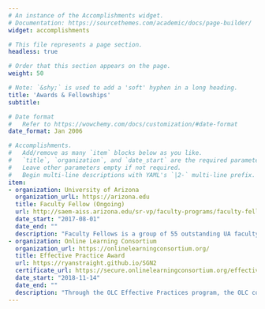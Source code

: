 ```yaml
---
# An instance of the Accomplishments widget.
# Documentation: https://sourcethemes.com/academic/docs/page-builder/
widget: accomplishments

# This file represents a page section.
headless: true

# Order that this section appears on the page.
weight: 50

# Note: `&shy;` is used to add a 'soft' hyphen in a long heading.
title: 'Awards & Fellowships'
subtitle:

# Date format
#   Refer to https://wowchemy.com/docs/customization/#date-format
date_format: Jan 2006

# Accomplishments.
#   Add/remove as many `item` blocks below as you like.
#   `title`, `organization`, and `date_start` are the required parameters.
#   Leave other parameters empty if not required.
#   Begin multi-line descriptions with YAML's `|2-` multi-line prefix.
item:
- organization: University of Arizona
  organization_urlL: https://arizona.edu
  title: Faculty Fellow (Ongoing)
  url: http://saem-aiss.arizona.edu/sr-vp/faculty-programs/faculty-fellows
  date_start: "2017-08-01"
  date_end: ""
  description: "Faculty Fellows is a group of 55 outstanding UA faculty dedicated to student engagement. Faculty Fellows work to effectively involve students in research, collaborative projects, career-readiness efforts and community outreach. Each Fellow is assigned a campus site for the academic year (whether a residence hall, a cultural center, or a resource center) and spends time at that site each week, building connections and relationships with students outside of the classroom."
- organization: Online Learning Consortium
  organization_url: https://onlinelearningconsortium.org/
  title: Effective Practice Award
  url: https://ryanstraight.github.io/SGN2
  certificate_url: https://secure.onlinelearningconsortium.org/effective_practices/squadgoalsnetwork-remixing-personal-learning-network
  date_start: "2018-11-14"
  date_end: ""
  description: "Through the OLC Effective Practices program, the OLC community shares techniques, strategies and practices that have worked effectively in their institution or program. Effective practices are peer-reviewed and evaluated against OLC’s five pillars of quality in digital education: access, learning effectiveness, faculty satisfaction, student satisfaction and scalability."
---
```

